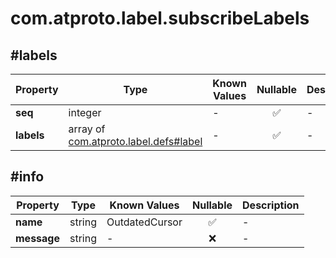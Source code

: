 # com.atproto.label.subscribeLabels

## #labels

| Property | Type | Known Values | Nullable | Description |
| --- | --- | --- | :---: | --- |
| **seq** | integer | - | ✅ | - |
| **labels** | array of [com.atproto.label.defs#label](../../../../com/atproto/label/objects/defs.md#label) | - | ✅ | - |

## #info

| Property | Type | Known Values | Nullable | Description |
| --- | --- | --- | :---: | --- |
| **name** | string | OutdatedCursor | ✅ | - |
| **message** | string | - | ❌ | - |
